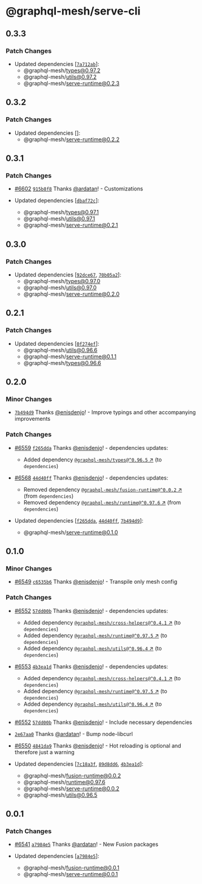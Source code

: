 # @graphql-mesh/serve-cli

## 0.3.3

### Patch Changes

- Updated dependencies
  [[`7a712ab`](https://github.com/ardatan/graphql-mesh/commit/7a712ab915ac3216765951080e689d510b5682a6)]:
  - @graphql-mesh/types@0.97.2
  - @graphql-mesh/utils@0.97.2
  - @graphql-mesh/serve-runtime@0.2.3

## 0.3.2

### Patch Changes

- Updated dependencies []:
  - @graphql-mesh/serve-runtime@0.2.2

## 0.3.1

### Patch Changes

- [#6602](https://github.com/ardatan/graphql-mesh/pull/6602)
  [`915b8f8`](https://github.com/ardatan/graphql-mesh/commit/915b8f8e56edc22515ca99e396f1c9d3b4e904b9)
  Thanks [@ardatan](https://github.com/ardatan)! - Customizations

- Updated dependencies
  [[`dbaf72c`](https://github.com/ardatan/graphql-mesh/commit/dbaf72c4520f64524dce14b798019639c4d57020)]:
  - @graphql-mesh/types@0.97.1
  - @graphql-mesh/utils@0.97.1
  - @graphql-mesh/serve-runtime@0.2.1

## 0.3.0

### Patch Changes

- Updated dependencies
  [[`92dce67`](https://github.com/ardatan/graphql-mesh/commit/92dce67df35d70001ca9c818870a85256175279a),
  [`70b05a2`](https://github.com/ardatan/graphql-mesh/commit/70b05a20a948b5ebed5306c14710c8839225cdad)]:
  - @graphql-mesh/types@0.97.0
  - @graphql-mesh/utils@0.97.0
  - @graphql-mesh/serve-runtime@0.2.0

## 0.2.1

### Patch Changes

- Updated dependencies
  [[`0f274ef`](https://github.com/ardatan/graphql-mesh/commit/0f274ef8177068da65e50e08607998d0ed63e8b9)]:
  - @graphql-mesh/utils@0.96.6
  - @graphql-mesh/serve-runtime@0.1.1
  - @graphql-mesh/types@0.96.6

## 0.2.0

### Minor Changes

- [`7b494d9`](https://github.com/ardatan/graphql-mesh/commit/7b494d981862034f256225e2c9a5c43a403ff79d)
  Thanks [@enisdenjo](https://github.com/enisdenjo)! - Improve typings and other accompanying
  improvements

### Patch Changes

- [#6559](https://github.com/ardatan/graphql-mesh/pull/6559)
  [`f265dda`](https://github.com/ardatan/graphql-mesh/commit/f265dda8d62dc5f345d69f60c8a3a09f0e6a0451)
  Thanks [@enisdenjo](https://github.com/enisdenjo)! - dependencies updates:

  - Added dependency
    [`@graphql-mesh/types@^0.96.5` ↗︎](https://www.npmjs.com/package/@graphql-mesh/types/v/0.96.5)
    (to `dependencies`)

- [#6568](https://github.com/ardatan/graphql-mesh/pull/6568)
  [`44d40ff`](https://github.com/ardatan/graphql-mesh/commit/44d40fff17877a52e63c6f644635ea53eb9deadb)
  Thanks [@enisdenjo](https://github.com/enisdenjo)! - dependencies updates:
  - Removed dependency
    [`@graphql-mesh/fusion-runtime@^0.0.2` ↗︎](https://www.npmjs.com/package/@graphql-mesh/fusion-runtime/v/0.0.2)
    (from `dependencies`)
  - Removed dependency
    [`@graphql-mesh/runtime@^0.97.6` ↗︎](https://www.npmjs.com/package/@graphql-mesh/runtime/v/0.97.6)
    (from `dependencies`)
- Updated dependencies
  [[`f265dda`](https://github.com/ardatan/graphql-mesh/commit/f265dda8d62dc5f345d69f60c8a3a09f0e6a0451),
  [`44d40ff`](https://github.com/ardatan/graphql-mesh/commit/44d40fff17877a52e63c6f644635ea53eb9deadb),
  [`7b494d9`](https://github.com/ardatan/graphql-mesh/commit/7b494d981862034f256225e2c9a5c43a403ff79d)]:
  - @graphql-mesh/serve-runtime@0.1.0

## 0.1.0

### Minor Changes

- [#6549](https://github.com/ardatan/graphql-mesh/pull/6549)
  [`c6535b6`](https://github.com/ardatan/graphql-mesh/commit/c6535b6ba772eeda498710ca1234779a27b6647b)
  Thanks [@enisdenjo](https://github.com/enisdenjo)! - Transpile only mesh config

### Patch Changes

- [#6552](https://github.com/ardatan/graphql-mesh/pull/6552)
  [`57dd00b`](https://github.com/ardatan/graphql-mesh/commit/57dd00bf0e9e6bd4c2526aa5d6d609d18e9cd176)
  Thanks [@enisdenjo](https://github.com/enisdenjo)! - dependencies updates:

  - Added dependency
    [`@graphql-mesh/cross-helpers@^0.4.1` ↗︎](https://www.npmjs.com/package/@graphql-mesh/cross-helpers/v/0.4.1)
    (to `dependencies`)
  - Added dependency
    [`@graphql-mesh/runtime@^0.97.5` ↗︎](https://www.npmjs.com/package/@graphql-mesh/runtime/v/0.97.5)
    (to `dependencies`)
  - Added dependency
    [`@graphql-mesh/utils@^0.96.4` ↗︎](https://www.npmjs.com/package/@graphql-mesh/utils/v/0.96.4)
    (to `dependencies`)

- [#6553](https://github.com/ardatan/graphql-mesh/pull/6553)
  [`4b3ea1d`](https://github.com/ardatan/graphql-mesh/commit/4b3ea1d4ac804341d8dcae289ec1eac37026b908)
  Thanks [@enisdenjo](https://github.com/enisdenjo)! - dependencies updates:

  - Added dependency
    [`@graphql-mesh/cross-helpers@^0.4.1` ↗︎](https://www.npmjs.com/package/@graphql-mesh/cross-helpers/v/0.4.1)
    (to `dependencies`)
  - Added dependency
    [`@graphql-mesh/runtime@^0.97.5` ↗︎](https://www.npmjs.com/package/@graphql-mesh/runtime/v/0.97.5)
    (to `dependencies`)
  - Added dependency
    [`@graphql-mesh/utils@^0.96.4` ↗︎](https://www.npmjs.com/package/@graphql-mesh/utils/v/0.96.4)
    (to `dependencies`)

- [#6552](https://github.com/ardatan/graphql-mesh/pull/6552)
  [`57dd00b`](https://github.com/ardatan/graphql-mesh/commit/57dd00bf0e9e6bd4c2526aa5d6d609d18e9cd176)
  Thanks [@enisdenjo](https://github.com/enisdenjo)! - Include necessary dependencies

- [`2e67aa0`](https://github.com/ardatan/graphql-mesh/commit/2e67aa0f37f2d438d5d7b766d45afb8d126556ee)
  Thanks [@ardatan](https://github.com/ardatan)! - Bump node-libcurl

- [#6550](https://github.com/ardatan/graphql-mesh/pull/6550)
  [`4841da9`](https://github.com/ardatan/graphql-mesh/commit/4841da96096d7f5c41b417fd9114dbad420f4677)
  Thanks [@enisdenjo](https://github.com/enisdenjo)! - Hot reloading is optional and therefore just
  a warning

- Updated dependencies
  [[`7c18a3f`](https://github.com/ardatan/graphql-mesh/commit/7c18a3f9163f5156758b8cdf0292b28a3bb6046b),
  [`89d8dd6`](https://github.com/ardatan/graphql-mesh/commit/89d8dd6dde4b74a9c3edb3438ef23f2498d94276),
  [`4b3ea1d`](https://github.com/ardatan/graphql-mesh/commit/4b3ea1d4ac804341d8dcae289ec1eac37026b908)]:
  - @graphql-mesh/fusion-runtime@0.0.2
  - @graphql-mesh/runtime@0.97.6
  - @graphql-mesh/serve-runtime@0.0.2
  - @graphql-mesh/utils@0.96.5

## 0.0.1

### Patch Changes

- [#6541](https://github.com/ardatan/graphql-mesh/pull/6541)
  [`a7984e5`](https://github.com/ardatan/graphql-mesh/commit/a7984e5ab214ddd7f75dca0f03b2e7e8ad768211)
  Thanks [@ardatan](https://github.com/ardatan)! - New Fusion packages

- Updated dependencies
  [[`a7984e5`](https://github.com/ardatan/graphql-mesh/commit/a7984e5ab214ddd7f75dca0f03b2e7e8ad768211)]:
  - @graphql-mesh/fusion-runtime@0.0.1
  - @graphql-mesh/serve-runtime@0.0.1
